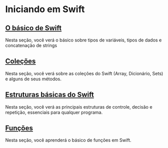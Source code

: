 # Iniciando em Swift

## [O básico de Swift](https://github.com/pedrolemoz/basiclearning/blob/master/Swift/BasicoSwift.md)

Nesta seção, você verá o básico sobre tipos de variáveis, tipos de dados e concatenação de strings

## [Coleções](https://github.com/pedrolemoz/basiclearning/blob/master/Swift/Colecoes.md)

Nesta seção, você verá sobre as coleções do Swift (Array, Dicionário, Sets) e alguns de seus métodos.

## [Estruturas básicas do Swift](https://github.com/pedrolemoz/basiclearning/blob/master/Swift/EstruturasSwift.md)

Nesta seção, você verá as principais estruturas de controle, decisão e repetição, essenciais para qualquer programa.

## [Funções](https://github.com/pedrolemoz/basiclearning/blob/master/Swift/Funcoes.md)

Nesta seção, você aprenderá o básico de funções em Swift.
